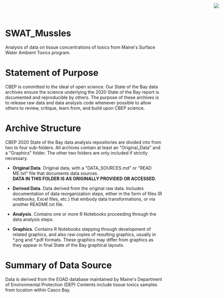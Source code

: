 # SWAT_Mussles

<img
    src="https://www.cascobayestuary.org/wp-content/uploads/2014/04/logo_sm.jpg"
    style="position:absolute;top:10px;right:50px;" />

Analysis of data on tissue concentrations of toxics from Maine's Surface Water
Ambient Toxics program.

# Statement of Purpose
CBEP is committed to the ideal of open science.  Our State of the Bay data
archives ensure the science underlying the 2020 State of the Bay report is
documented and reproducible by others. The purpose of these archives is to
release raw data and data analysis code whenever possible to allow others to
review, critique, learn from, and build upon CBEP science.

# Archive Structure
 CBEP 2020 State of the Bay data analysis repositories are divided into from two
 to four sub-folders.  All archives contain at least an "Original_Data" and a
 "Graphics" folder.  The other two folders are only included if strictly
 necessary.

- **Original Data**.  Original data, with a "DATA_SOURCES.md" or "READ ME.txt" file
that documents data sources.  
    **DATA IN THIS FOLDER IS AS ORIGINALLY PROVIDED OR ACCESSED.** 

- **Derived Data**.  Data derived from the original raw data.  Includes
documentation of data reorganization steps, either in the form of files (R
notebooks, Excel files, etc.) that embody data transformations, or via another
README.txt file.

- **Analysis**.  Contains one or more R Notebooks proceeding through the data
analysis steps.

- **Graphics**.  Contains R Notebooks stepping through development of related
graphics, and also raw copies of resulting graphics, usually in \*.png and
\*.pdf formats.  These graphics may differ from graphics as they appear in final
State of the Bay graphical layouts.

# Summary of Data Source

Data is derived from the EGAD database maintained by Maine's Department of
Environmental Protection (DEP)  Contents include tissue toxics samples from
location within Casco Bay.


